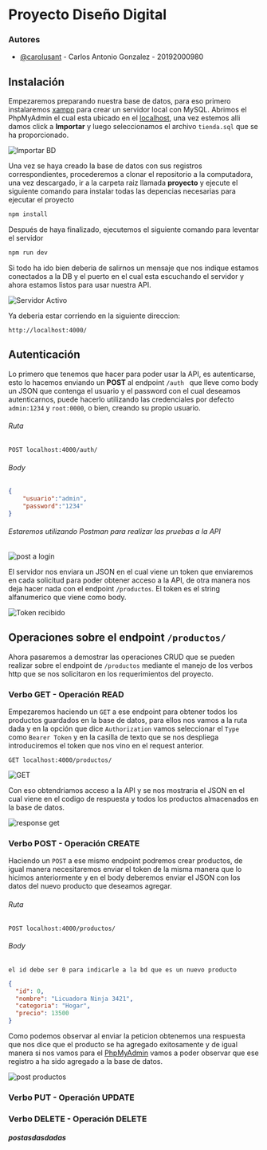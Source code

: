 
# Proyecto Diseño Digital
### Autores

- [@carolusant](https://github.com/carolusant) - Carlos Antonio Gonzalez - 20192000980

 ## Instalación

Empezaremos preparando nuestra base de datos, para eso primero instalaremos [xampp](https://www.apachefriends.org/download.html) para crear un servidor local con MySQL. Abrimos el PhpMyAdmin el cual esta ubicado en el [localhost](http://localhost/phpmyadmin/), una vez estemos alli damos click a **Importar** y luego seleccionamos el archivo `tienda.sql` que se ha proporcionado.


![Importar BD](https://i.postimg.cc/9f4rGCRQ/image.png)

Una vez se haya creado la base de datos con sus registros correspondientes, procederemos a clonar el repositorio a la computadora, una vez descargado, ir a la carpeta raiz llamada **proyecto** y ejecute el siguiente comando para instalar todas las depencias necesarias para ejecutar el proyecto
```bash
npm install
```
Después de haya finalizado, ejecutemos el siguiente comando para leventar el servidor
```bash
npm run dev
```
Si todo ha ido bien deberia de salirnos un mensaje que nos indique estamos conectados a la DB y el puerto en el cual esta escuchando el servidor y ahora estamos listos para usar nuestra API.

![Servidor Activo](https://i.postimg.cc/SN6M1SxT/image.png)

Ya deberia estar corriendo en la siguiente direccion:
```url
http://localhost:4000/
```
## Autenticación
Lo primero que tenemos que hacer para poder usar la API, es autenticarse, esto lo hacemos enviando un **POST** al endpoint `/auth ` que lleve como body un JSON que contenga el usuario y el password con el cual deseamos autenticarnos, puede hacerlo utilizando las credenciales por defecto `admin:1234` y `root:0000`, o bien, creando su propio usuario. 

###### Ruta
```http
POST localhost:4000/auth/
```
###### Body
```json
{
	"usuario":"admin",
	"password":"1234"
}
```

###### Estaremos utilizando Postman para realizar las pruebas a la API
![post a login](https://i.postimg.cc/PqG0XMjr/image.png)


El servidor nos enviara un JSON en el cual viene un token que enviaremos en cada solicitud para poder obtener acceso a la API, de otra manera nos deja hacer nada con el endpoint `/productos`. El token es el string alfanumerico que viene como body.

![Token recibido](https://i.postimg.cc/HxNwmBq6/image.png)


## Operaciones sobre el endpoint `/productos/`
Ahora pasaremos a demostrar las operaciones CRUD que se pueden realizar sobre el endpoint de `/productos` mediante el manejo de los verbos http que se nos solicitaron en los requerimientos del proyecto. 

### Verbo GET - Operación READ
Empezaremos haciendo un `GET` a ese endpoint para obtener todos los productos guardados en la base de datos, para ellos nos vamos a la ruta dada y en la opción que dice `Authorization` vamos seleccionar el `Type` como `Bearer Token` y en la casilla de texto que se nos despliega introduciremos el token que nos vino en el request anterior.

```http
GET localhost:4000/productos/
```
![GET](https://i.postimg.cc/c1jpkWbn/image.png)

Con eso obtendriamos acceso a la API y se nos mostraria el JSON en el cual viene en el codigo de respuesta y todos los productos almacenados en la base de datos.

![response get](https://i.postimg.cc/Pxkxw7gL/image.png)

### Verbo POST - Operación CREATE
Haciendo un `POST` a ese mismo endpoint podremos crear productos, de igual manera necesitaremos enviar el token de la misma manera que lo hicimos anteriormente y en el body deberemos enviar el JSON con los datos del nuevo producto que deseamos agregar.

###### Ruta
```http
POST localhost:4000/productos/
```
###### Body
`el id debe ser 0 para indicarle a la bd que es un nuevo producto`
```json
{
  "id": 0,
  "nombre": "Licuadora Ninja 3421",
  "categoria": "Hogar",
  "precio": 13500
}
```

Como podemos observar al enviar la peticion obtenemos una respuesta que nos dice que el producto se ha agregado exitosamente y de igual manera si nos vamos para el [PhpMyAdmin](http://localhost/phpmyadmin) vamos a poder observar que ese registro a ha sido agregado a la base de datos. 

![post productos](https://i.postimg.cc/wTKpTJdv/image.png)




### Verbo PUT - Operación UPDATE





### Verbo DELETE - Operación DELETE











##### postasdasdadas


